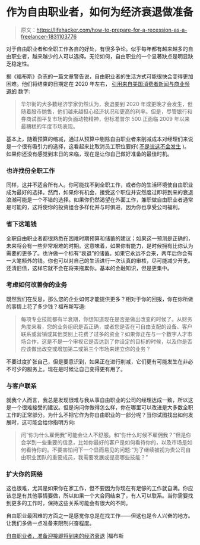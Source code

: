 # 作为自由职业者，如何为经济衰退做准备

> 原文：<https://lifehacker.com/how-to-prepare-for-a-recession-as-a-freelancer-1831103776>

对于自由职业者和全职工作各自的好处，有很多争论。似乎每年都有越来越多的自由职业者，越来越少的人可以选择。无论如何，自由职业的一个显著缺点是明显缺乏稳定性。



据《福布斯》杂志的一篇文章警告说，自由职业者的生活方式可能很快会变得更加困难。他们将结束的日期定在 2020 年左右， [引用来自美国消费者新闻与商业频道的](https://www.cnbc.com/2018/11/21/recession-markets-wall-street-investing.html) 数字:

> 华尔街的大多数经济学家仍然认为，衰退要到 2020 年或更晚才会发生，但随着股市抛售，他们越来越担心经济状况和更高的利率。但是，尽管银行和券商试图平复市场的负面动物精神，但标准普尔 500 正面临 2009 年以来最糟糕的年度市场表现。

基本上，随着预算的缩减，通过从预算中剔除自由职业者来削减成本对经理们来说是一个很有吸引力的选择，这看起来比取消员工职位要好( [不是说这不会发生](https://splinternews.com/mic-announces-mass-staff-layoffs-ahead-of-possible-sale-1830740052) )。如果你还没有感觉到末日的来临，现在是让你自己做好准备的最佳时机。

### 也许找份全职工作

同样，这并不适合所有人。你可能找不到全职工作，或者你的生活环境使自由职业成为最好的选择。然而，如果你有机会，接受这个职位并安然度过即将到来的衰退浪潮可能是一个不错的选择。如果你仍然渴望在外面工作，兼职做自由职业者通常是可能的，这将使你的投资组合多样化并与时俱进，因为你也享受公司福利。

### 省下这笔钱

全职自由职业者都很熟悉在困难时期预算和储蓄的建议；如果这一预测是正确的，未来将会有一些非常艰难的时期。这意味着，如果你有能力，是时候拥有比你认为需要的更多了。也许做一个标有“衰退”的储蓄。如果它永远不会来，两年后你会有一大笔额外的钱。你也可以对自己的生活进行一次认真的审核，尽可能减少开支。还清旧债，这样它就不会在将来拖累你。基本的金融知识，但是更集中。

### 考虑如何改善你的业务

既然我们在反思，那么您的企业如何才能提供更多？相对于你的回报，你在你所做的事情上花了多少钱？福布斯写道:

> 每项专业技能都有半衰期，你想知道现在是否是做出改变的时候了。从财务角度来看，您的业务组织是否正确，或者您是否在可自由支配的设备、客户联系或营销或其他类别上花费了过多的资金？如果你正在与一个数字人才市场合作，这是不是一个审视它是否达到了你设定的目标的时候，以及你是否应该做出改变或增加第二或第三个市场来建立你的业务？

不要过度扩张自己，但是要意识到，如果正在进行削减，它们更有可能发生在非必不可少的服务上。现在是时候让自己变得更有用了。

### 与客户联系

就我个人而言，我总是发现很难与我从事自由职业的公司的经理达成一致，所以这是一个很难接受的建议。但是询问你做得怎么样，你在哪里可以改进是大多数全职工作的正常部分。为什么不把它作为你自由职业的一部分呢？当你试图找出如何发展时，这可能会给你指明方向:

> 问“你为什么雇佣我”可能会让人不舒服。和“你什么时候不雇佣我？”但是你会学到一些重要的信息，比如你最好的客户是如何看待你的，以及市场是如何看待你的。不要害怕问下一个显而易见的问题:“为了继续被视为贵公司自由职业团队的重要成员，我需要发展或提高哪些技能？”

### 扩大你的网络

这也很难，尤其是如果你在家工作，但不要因为你现在有足够的工作就自满。你应该总是有其他事情要做，所以如果一个大合同结束了，有人可以联系。当你需要找到更多的工作时，保持这些关系可能会有很大的不同。

自由职业最困难的方面之一是感觉你总是在找工作——但这也是令人兴奋的地方。让我们多做一点准备来限制兴奋程度。

[自由职业者，准备迎接即将到来的经济衰退](https://www.forbes.com/sites/jonyounger/2018/12/10/freelancers-get-ready-for-the-coming-recession/#13bdd45a53f6) |福布斯